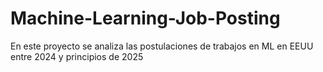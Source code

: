 # Machine-Learning-Job-Posting
En este proyecto se analiza las postulaciones de trabajos en ML en EEUU entre 2024 y principios de 2025
